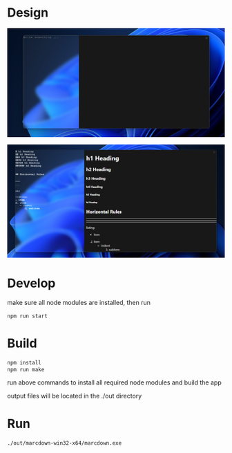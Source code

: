 # Design
![preview1](images/preview1.png)

![preview2](images/preview2.png)
# Develop
make sure all node modules are installed, then run
```
npm run start
```

# Build
```
npm install
npm run make
```
run above commands to install all required node modules and build the app

output files will be located in the ./out directory

# Run
```
./out/marcdown-win32-x64/marcdown.exe
```
